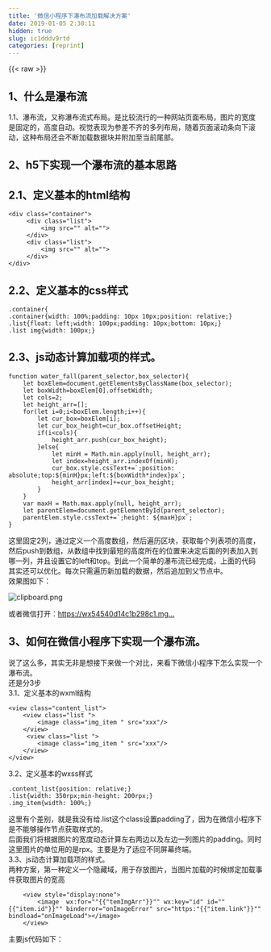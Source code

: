```yaml
---
title: '微信小程序下瀑布流加载解决方案' 
date: 2019-01-05 2:30:11
hidden: true
slug: ic1dddv9rtd
categories: [reprint]
---
```


{{< raw >}}

                    
<h2 id="articleHeader0">1、什么是瀑布流</h2>
<p>1.1、瀑布流，又称瀑布流式布局。是比较流行的一种网站页面布局，图片的宽度是固定的，高度自动。视觉表现为参差不齐的多列布局，随着页面滚动条向下滚动，这种布局还会不断加载数据块并附加至当前尾部。</p>
<h2 id="articleHeader1">2、h5下实现一个瀑布流的基本思路</h2>
<h2 id="articleHeader2">2.1、定义基本的html结构</h2>
<div class="widget-codetool" style="display:none;">
      <div class="widget-codetool--inner">
      <span class="selectCode code-tool" data-toggle="tooltip" data-placement="top" title="" data-original-title="全选"></span>
      <span type="button" class="copyCode code-tool" data-toggle="tooltip" data-placement="top" data-clipboard-text="<div class=&quot;container&quot;>
     <div class=&quot;list&quot;>
         <img src=&quot;&quot; alt=&quot;&quot;>
     </div>
     <div class=&quot;list&quot;>
         <img src=&quot;&quot; alt=&quot;&quot;>
     </div>
</div>" title="" data-original-title="复制"></span>
      <span type="button" class="saveToNote code-tool" data-toggle="tooltip" data-placement="top" title="" data-original-title="放进笔记"></span>
      </div>
      </div><pre class="hljs stylus"><code>&lt;<span class="hljs-selector-tag">div</span> class=<span class="hljs-string">"container"</span>&gt;
     &lt;<span class="hljs-selector-tag">div</span> class=<span class="hljs-string">"list"</span>&gt;
         &lt;<span class="hljs-selector-tag">img</span> src=<span class="hljs-string">""</span> alt=<span class="hljs-string">""</span>&gt;
     &lt;/div&gt;
     &lt;<span class="hljs-selector-tag">div</span> class=<span class="hljs-string">"list"</span>&gt;
         &lt;<span class="hljs-selector-tag">img</span> src=<span class="hljs-string">""</span> alt=<span class="hljs-string">""</span>&gt;
     &lt;/div&gt;
&lt;/div&gt;</code></pre>
<h2 id="articleHeader3">2.2、定义基本的css样式</h2>
<div class="widget-codetool" style="display:none;">
      <div class="widget-codetool--inner">
      <span class="selectCode code-tool" data-toggle="tooltip" data-placement="top" title="" data-original-title="全选"></span>
      <span type="button" class="copyCode code-tool" data-toggle="tooltip" data-placement="top" data-clipboard-text=".container{
.container{width: 100%;padding: 10px 10px;position: relative;}
.list{float: left;width: 100px;padding: 10px;bottom: 10px;}
.list img{width: 100px;}" title="" data-original-title="复制"></span>
      <span type="button" class="saveToNote code-tool" data-toggle="tooltip" data-placement="top" title="" data-original-title="放进笔记"></span>
      </div>
      </div><pre class="hljs scss"><code><span class="hljs-selector-class">.container</span>{
<span class="hljs-selector-class">.container</span>{<span class="hljs-attribute">width</span>: <span class="hljs-number">100%</span>;<span class="hljs-attribute">padding</span>: <span class="hljs-number">10px</span> <span class="hljs-number">10px</span>;<span class="hljs-attribute">position</span>: relative;}
<span class="hljs-selector-class">.list</span>{<span class="hljs-attribute">float</span>: left;<span class="hljs-attribute">width</span>: <span class="hljs-number">100px</span>;<span class="hljs-attribute">padding</span>: <span class="hljs-number">10px</span>;<span class="hljs-attribute">bottom</span>: <span class="hljs-number">10px</span>;}
<span class="hljs-selector-class">.list</span> <span class="hljs-selector-tag">img</span>{<span class="hljs-attribute">width</span>: <span class="hljs-number">100px</span>;}</code></pre>
<h2 id="articleHeader4">2.3、js动态计算加载项的样式。</h2>
<div class="widget-codetool" style="display:none;">
      <div class="widget-codetool--inner">
      <span class="selectCode code-tool" data-toggle="tooltip" data-placement="top" title="" data-original-title="全选"></span>
      <span type="button" class="copyCode code-tool" data-toggle="tooltip" data-placement="top" data-clipboard-text="function water_fall(parent_selector,box_selector){
    let boxElem=document.getElementsByClassName(box_selector);
    let boxWidth=boxElem[0].offsetWidth;
    let cols=2;
    let height_arr=[];
    for(let i=0;i<boxElem.length;i++){
        let cur_box=boxElem[i];
        let cur_box_height=cur_box.offsetHeight;
        if(i<cols){
            height_arr.push(cur_box_height);
        }else{
            let minH = Math.min.apply(null, height_arr);
            let index=height_arr.indexOf(minH);
            cur_box.style.cssText+=`;position: absolute;top:${minH}px;left:${boxWidth*index}px`;
            height_arr[index]+=cur_box_height;
        }
    }
    var maxH = Math.max.apply(null, height_arr);
    let parentElem=document.getElementById(parent_selector);
    parentElem.style.cssText+=`;height: ${maxH}px`;
}" title="" data-original-title="复制"></span>
      <span type="button" class="saveToNote code-tool" data-toggle="tooltip" data-placement="top" title="" data-original-title="放进笔记"></span>
      </div>
      </div><pre class="hljs javascript"><code><span class="hljs-function"><span class="hljs-keyword">function</span> <span class="hljs-title">water_fall</span>(<span class="hljs-params">parent_selector,box_selector</span>)</span>{
    <span class="hljs-keyword">let</span> boxElem=<span class="hljs-built_in">document</span>.getElementsByClassName(box_selector);
    <span class="hljs-keyword">let</span> boxWidth=boxElem[<span class="hljs-number">0</span>].offsetWidth;
    <span class="hljs-keyword">let</span> cols=<span class="hljs-number">2</span>;
    <span class="hljs-keyword">let</span> height_arr=[];
    <span class="hljs-keyword">for</span>(<span class="hljs-keyword">let</span> i=<span class="hljs-number">0</span>;i&lt;boxElem.length;i++){
        <span class="hljs-keyword">let</span> cur_box=boxElem[i];
        <span class="hljs-keyword">let</span> cur_box_height=cur_box.offsetHeight;
        <span class="hljs-keyword">if</span>(i&lt;cols){
            height_arr.push(cur_box_height);
        }<span class="hljs-keyword">else</span>{
            <span class="hljs-keyword">let</span> minH = <span class="hljs-built_in">Math</span>.min.apply(<span class="hljs-literal">null</span>, height_arr);
            <span class="hljs-keyword">let</span> index=height_arr.indexOf(minH);
            cur_box.style.cssText+=<span class="hljs-string">`;position: absolute;top:<span class="hljs-subst">${minH}</span>px;left:<span class="hljs-subst">${boxWidth*index}</span>px`</span>;
            height_arr[index]+=cur_box_height;
        }
    }
    <span class="hljs-keyword">var</span> maxH = <span class="hljs-built_in">Math</span>.max.apply(<span class="hljs-literal">null</span>, height_arr);
    <span class="hljs-keyword">let</span> parentElem=<span class="hljs-built_in">document</span>.getElementById(parent_selector);
    parentElem.style.cssText+=<span class="hljs-string">`;height: <span class="hljs-subst">${maxH}</span>px`</span>;
}</code></pre>
<p>这里固定2列，通过定义一个高度数组，然后遍历区块，获取每个列表项的高度，然后push到数组，从数组中找到最短的高度所在的位置来决定后面的列表加入到哪一列，并且设置它的left和top。到此一个简单的瀑布流已经完成，上面的代码其实还可以优化。每次只需遍历新加载的数据，然后追加到父节点中。<br>效果图如下：</p>
<p><span class="img-wrap"><img data-src="/img/bVR6jq?w=375&amp;h=470" src="https://static.alili.tech/img/bVR6jq?w=375&amp;h=470" alt="clipboard.png" title="clipboard.png" style="cursor: pointer; display: inline;"></span></p>
<p>或者微信打开：<a href="https://wx54540d14c1b298c1.mgeek.com.cn/act/showpic" rel="nofollow noreferrer" target="_blank">https://wx54540d14c1b298c1.mg...</a></p>
<h2 id="articleHeader5">3、如何在微信小程序下实现一个瀑布流。</h2>
<p>说了这么多，其实无非是想接下来做一个对比，来看下微信小程序下怎么实现一个瀑布流。<br>还是分3步<br>3.1、定义基本的wxml结构</p>
<div class="widget-codetool" style="display:none;">
      <div class="widget-codetool--inner">
      <span class="selectCode code-tool" data-toggle="tooltip" data-placement="top" title="" data-original-title="全选"></span>
      <span type="button" class="copyCode code-tool" data-toggle="tooltip" data-placement="top" data-clipboard-text="<view class=&quot;content_list&quot;>
    <view class=&quot;list &quot;>
        <image class=&quot;img_item &quot; src=&quot;xxx&quot;/>
    </view>
     <view class=&quot;list &quot;>
        <image class=&quot;img_item &quot; src=&quot;xxx&quot;/>
    </view>
</view>" title="" data-original-title="复制"></span>
      <span type="button" class="saveToNote code-tool" data-toggle="tooltip" data-placement="top" title="" data-original-title="放进笔记"></span>
      </div>
      </div><pre class="hljs cos"><code>&lt;<span class="hljs-keyword">view</span> <span class="hljs-keyword">class</span>=<span class="hljs-string">"content_list"</span>&gt;
    &lt;<span class="hljs-keyword">view</span> <span class="hljs-keyword">class</span>=<span class="hljs-string">"list "</span>&gt;
        &lt;image <span class="hljs-keyword">class</span>=<span class="hljs-string">"img_item "</span> src=<span class="hljs-string">"xxx"</span>/&gt;
    &lt;/<span class="hljs-keyword">view</span>&gt;
     &lt;<span class="hljs-keyword">view</span> <span class="hljs-keyword">class</span>=<span class="hljs-string">"list "</span>&gt;
        &lt;image <span class="hljs-keyword">class</span>=<span class="hljs-string">"img_item "</span> src=<span class="hljs-string">"xxx"</span>/&gt;
    &lt;/<span class="hljs-keyword">view</span>&gt;
&lt;/<span class="hljs-keyword">view</span>&gt;</code></pre>
<p>3.2、定义基本的wxss样式</p>
<div class="widget-codetool" style="display:none;">
      <div class="widget-codetool--inner">
      <span class="selectCode code-tool" data-toggle="tooltip" data-placement="top" title="" data-original-title="全选"></span>
      <span type="button" class="copyCode code-tool" data-toggle="tooltip" data-placement="top" data-clipboard-text=".content_list{position: relative;}
.list{width: 350rpx;min-height: 200rpx;}
.img_item{width: 100%;}" title="" data-original-title="复制"></span>
      <span type="button" class="saveToNote code-tool" data-toggle="tooltip" data-placement="top" title="" data-original-title="放进笔记"></span>
      </div>
      </div><pre class="hljs css"><code><span class="hljs-selector-class">.content_list</span>{<span class="hljs-attribute">position</span>: relative;}
<span class="hljs-selector-class">.list</span>{<span class="hljs-attribute">width</span>: <span class="hljs-number">350</span>rpx;<span class="hljs-attribute">min-height</span>: <span class="hljs-number">200</span>rpx;}
<span class="hljs-selector-class">.img_item</span>{<span class="hljs-attribute">width</span>: <span class="hljs-number">100%</span>;}</code></pre>
<p>这里有个差别，就是我没有给.list这个class设置padding了，因为在微信小程序下是不能够操作节点获取样式的。<br>后面我们将根据图片的宽度动态计算左右两边以及左边一列图片的padding。同时这里图片的单位用的是rpx。主要是为了适应不同屏幕终端。<br>3.3、js动态计算加载项的样式。<br>两种方案，第一种定义一个隐藏域，用于存放图片，当图片加载的时候绑定加载事件获取图片的宽高</p>
<div class="widget-codetool" style="display:none;">
      <div class="widget-codetool--inner">
      <span class="selectCode code-tool" data-toggle="tooltip" data-placement="top" title="" data-original-title="全选"></span>
      <span type="button" class="copyCode code-tool" data-toggle="tooltip" data-placement="top" data-clipboard-text="    <view style=&quot;display:none&quot;>
        <image  wx:for=&quot;"{{"temImgArr"}}"&quot; wx:key=&quot;id&quot; id=&quot;"{{"item.id"}}"&quot; binderror=&quot;onImageError&quot; src=&quot;https:"{{"item.link"}}"&quot; bindload=&quot;onImageLoad&quot;></image>
    </view>" title="" data-original-title="复制"></span>
      <span type="button" class="saveToNote code-tool" data-toggle="tooltip" data-placement="top" title="" data-original-title="放进笔记"></span>
      </div>
      </div><pre class="hljs django"><code><span class="xml">    <span class="hljs-tag">&lt;<span class="hljs-name">view</span> <span class="hljs-attr">style</span>=<span class="hljs-string">"display:none"</span>&gt;</span>
        <span class="hljs-tag">&lt;<span class="hljs-name">image</span>  <span class="hljs-attr">wx:for</span>=<span class="hljs-string">"</span></span></span><span class="hljs-template-variable">"{{"temImgArr"}}"</span><span class="xml"><span class="hljs-tag"><span class="hljs-string">"</span> <span class="hljs-attr">wx:key</span>=<span class="hljs-string">"id"</span> <span class="hljs-attr">id</span>=<span class="hljs-string">"</span></span></span><span class="hljs-template-variable">"{{"item.id"}}"</span><span class="xml"><span class="hljs-tag"><span class="hljs-string">"</span> <span class="hljs-attr">binderror</span>=<span class="hljs-string">"onImageError"</span> <span class="hljs-attr">src</span>=<span class="hljs-string">"https:</span></span></span><span class="hljs-template-variable">"{{"item.link"}}"</span><span class="xml"><span class="hljs-tag"><span class="hljs-string">"</span> <span class="hljs-attr">bindload</span>=<span class="hljs-string">"onImageLoad"</span>&gt;</span><span class="hljs-tag">&lt;/<span class="hljs-name">image</span>&gt;</span>
    <span class="hljs-tag">&lt;/<span class="hljs-name">view</span>&gt;</span></span></code></pre>
<p>主要js代码如下：</p>
<div class="widget-codetool" style="display:none;">
      <div class="widget-codetool--inner">
      <span class="selectCode code-tool" data-toggle="tooltip" data-placement="top" title="" data-original-title="全选"></span>
      <span type="button" class="copyCode code-tool" data-toggle="tooltip" data-placement="top" data-clipboard-text="onImageLoad: function (e) {
        let imageId = e.currentTarget.id;
        let oImgW = e.detail.width;         //图片原始宽度
        let oImgH = e.detail.height;        //图片原始高度
        let imgWidth = (this.data.winWidth - 20) * 0.48;
        let scale = imgWidth / oImgW;        //比例计算
        let imgHeight = scale * oImgH;
        let imgObj = {
            id: imageId,
            width: imgWidth,
            height: imgHeight
        };
        imgLen++;
        for (let i = 0; i < temResImgArr.length; i++) {
            if (temResImgArr[i].id == imageId) {
                temResImgArr[i].width = imgWidth;
                temResImgArr[i].height = imgHeight;
                break;
            }
        }
        if (imgLen == temResImgArr.length) {//图片遍历完
            this.waterFall();
        }

    },
    onImageError: function (e) {
        imgLen++;
    },
     waterFall: function () {
        for (let i = 0; i < temResImgArr.length; i++) {
            if (heightArr.length < 2 &amp;&amp; i < 2) {
                heightArr.push(temResImgArr[i].height + 10);
            } else {
                let minH = Math.min.apply(null, heightArr);
                let index = heightArr.indexOf(minH);
                temResImgArr[i].top = `${minH}`;
                temResImgArr[i].left = `${360 * index}rpx`;
                heightArr[index] += (temResImgArr[i].height + 10);
            }
        }
        let maxH = Math.max.apply(null, heightArr);
        let temp = this.data.imgArr;
        temp.push(...temResImgArr);
        this.setData({
            imgArr: temp,
            viewHeight: maxH,
            temImgArr: []
        });
        //重置数据。
        temResImgArr = [];
        imgLen = 0;
        wx.hideToast();
    }," title="" data-original-title="复制"></span>
      <span type="button" class="saveToNote code-tool" data-toggle="tooltip" data-placement="top" title="" data-original-title="放进笔记"></span>
      </div>
      </div><pre class="hljs qml"><code><span class="hljs-attribute">onImageLoad</span>: <span class="hljs-function"><span class="hljs-keyword">function</span> (<span class="hljs-params">e</span>) </span>{
        <span class="hljs-keyword">let</span> imageId = e.currentTarget.id;
        <span class="hljs-keyword">let</span> oImgW = e.detail.width;         <span class="hljs-comment">//图片原始宽度</span>
        <span class="hljs-keyword">let</span> oImgH = e.detail.height;        <span class="hljs-comment">//图片原始高度</span>
        <span class="hljs-keyword">let</span> imgWidth = (<span class="hljs-keyword">this</span>.data.winWidth - <span class="hljs-number">20</span>) * <span class="hljs-number">0.48</span>;
        <span class="hljs-keyword">let</span> scale = imgWidth / oImgW;        <span class="hljs-comment">//比例计算</span>
        <span class="hljs-keyword">let</span> imgHeight = scale * oImgH;
        <span class="hljs-keyword">let</span> imgObj = {
            <span class="hljs-attribute">id:</span><span class="hljs-string"> imageId</span>,
            <span class="hljs-attribute">width</span>: imgWidth,
            <span class="hljs-attribute">height</span>: imgHeight
        };
        imgLen++;
        <span class="hljs-keyword">for</span> (<span class="hljs-keyword">let</span> i = <span class="hljs-number">0</span>; i &lt; temResImgArr.length; i++) {
            <span class="hljs-keyword">if</span> (temResImgArr[i].id == imageId) {
                temResImgArr[i].width = imgWidth;
                temResImgArr[i].height = imgHeight;
                <span class="hljs-keyword">break</span>;
            }
        }
        <span class="hljs-keyword">if</span> (imgLen == temResImgArr.length) {<span class="hljs-comment">//图片遍历完</span>
            <span class="hljs-keyword">this</span>.waterFall();
        }

    },
    <span class="hljs-attribute">onImageError</span>: <span class="hljs-function"><span class="hljs-keyword">function</span> (<span class="hljs-params">e</span>) </span>{
        imgLen++;
    },
     <span class="hljs-attribute">waterFall</span>: <span class="hljs-function"><span class="hljs-keyword">function</span> (<span class="hljs-params"></span>) </span>{
        <span class="hljs-keyword">for</span> (<span class="hljs-keyword">let</span> i = <span class="hljs-number">0</span>; i &lt; temResImgArr.length; i++) {
            <span class="hljs-keyword">if</span> (heightArr.length &lt; <span class="hljs-number">2</span> &amp;&amp; i &lt; <span class="hljs-number">2</span>) {
                heightArr.push(temResImgArr[i].height + <span class="hljs-number">10</span>);
            } <span class="hljs-title">else</span> {
                <span class="hljs-keyword">let</span> minH = <span class="hljs-built_in">Math</span>.min.apply(<span class="hljs-literal">null</span>, heightArr);
                <span class="hljs-keyword">let</span> index = heightArr.indexOf(minH);
                temResImgArr[i].top = <span class="hljs-string">`<span class="hljs-subst">${minH}</span>`</span>;
                temResImgArr[i].left = <span class="hljs-string">`<span class="hljs-subst">${360 * index}</span>rpx`</span>;
                heightArr[index] += (temResImgArr[i].height + <span class="hljs-number">10</span>);
            }
        }
        <span class="hljs-keyword">let</span> maxH = <span class="hljs-built_in">Math</span>.max.apply(<span class="hljs-literal">null</span>, heightArr);
        <span class="hljs-keyword">let</span> temp = <span class="hljs-keyword">this</span>.data.imgArr;
        temp.push(...temResImgArr);
        <span class="hljs-keyword">this</span>.setData({
            <span class="hljs-attribute">imgArr</span>: temp,
            <span class="hljs-attribute">viewHeight</span>: maxH,
            <span class="hljs-attribute">temImgArr</span>: []
        });
        <span class="hljs-comment">//重置数据。</span>
        temResImgArr = [];
        imgLen = <span class="hljs-number">0</span>;
        wx.hideToast();
    },</code></pre>
<p>但是这种方案并不是最优，需要定义2个临时数组来处理加载的图片，同时用户等待的时间太长，必须要等所有图片加载完后获取到所有的高度后才能够展示出来，体验很不好。<br>既然花了大部分时间在获取图片宽高上面，那么为什么不能够从接口输出图片宽高呢？<br>所以要么上传图片的时候把宽高录入db，但是这种并没有什么意义。要么就是输出的时候处理，这时想到了PHP有个getimagesize函数（PHP是世界上最好的语言有木有），可以获取到图片的宽高。这样就不用改db了。<br><strong>备注：</strong>这里更正下，组内大神一眼就看出输出时候用getimagesize函数处理存在性能问题，就是高并发的时候、服务器带宽很容易耗尽，不同进程之间拉取同样图片还无法利用缓存。最后还是改为将图片宽高存入后台。<br>且看改进后的js代码：</p>
<div class="widget-codetool" style="display:none;">
      <div class="widget-codetool--inner">
      <span class="selectCode code-tool" data-toggle="tooltip" data-placement="top" title="" data-original-title="全选"></span>
      <span type="button" class="copyCode code-tool" data-toggle="tooltip" data-placement="top" data-clipboard-text=" onLoad: function () {
        let self = this;
        imgLen = 0;
        heightArr = [];
        wx.getSystemInfo({
            success: function (res) {
                let imgW = Math.floor(350 * (res.windowWidth) / 750);//图片在当前屏幕尺寸下的实际宽度
                let colW = Math.floor((res.windowWidth - 2 * imgW) / 3);//左右两边边距和图片边距的宽度
                self.setData({
                    winWidth: res.windowWidth,
                    winHeight: res.windowHeight,
                    colW: colW,
                });
                self.getImgInfo();
            }
        })
    },
waterFall: function (data) {
        let j = 0;
        for (let i = 0; i < data.length; i++) {//遍历动态加载的数据
            let imgW = Math.floor(350 * this.data.winWidth / 750);//获取图片在当前屏幕下的实际宽度
            data[i].height = Math.floor(imgW * data[i].height / data[i].width);
            if (heightArr.length < 2 &amp;&amp; i < 2) {
                heightArr.push(data[i].height + this.data.colW);//实际高度+动态边距
                data[i].top = `0`;
                data[i].left = i == 0 ? `${imgW * i + this.data.colW}` : `${imgW * i + 2 * this.data.colW}`;
            } else {
                let minH = Math.min.apply(null, heightArr);
                let index = heightArr.indexOf(minH);
                data[i].top = `${minH}`;
                data[i].left = index == 0 ? `${imgW * index + this.data.colW}` : `${imgW * index + 2 * this.data.colW}`;
                heightArr[index] += (data[i].height + this.data.colW);
            }
        }
        let maxH = Math.max.apply(null, heightArr);
        let temp = this.data.imgArr;
        temp.push(...data);//追加到当前图片列表中
        this.setData({
            imgArr: temp,
            viewHeight: maxH,
        });
        //重置数据。
        temp=null;
        imgLen = 0;
        wx.hideToast();
    }," title="" data-original-title="复制"></span>
      <span type="button" class="saveToNote code-tool" data-toggle="tooltip" data-placement="top" title="" data-original-title="放进笔记"></span>
      </div>
      </div><pre class="hljs javascript"><code> onLoad: <span class="hljs-function"><span class="hljs-keyword">function</span> (<span class="hljs-params"></span>) </span>{
        <span class="hljs-keyword">let</span> self = <span class="hljs-keyword">this</span>;
        imgLen = <span class="hljs-number">0</span>;
        heightArr = [];
        wx.getSystemInfo({
            <span class="hljs-attr">success</span>: <span class="hljs-function"><span class="hljs-keyword">function</span> (<span class="hljs-params">res</span>) </span>{
                <span class="hljs-keyword">let</span> imgW = <span class="hljs-built_in">Math</span>.floor(<span class="hljs-number">350</span> * (res.windowWidth) / <span class="hljs-number">750</span>);<span class="hljs-comment">//图片在当前屏幕尺寸下的实际宽度</span>
                <span class="hljs-keyword">let</span> colW = <span class="hljs-built_in">Math</span>.floor((res.windowWidth - <span class="hljs-number">2</span> * imgW) / <span class="hljs-number">3</span>);<span class="hljs-comment">//左右两边边距和图片边距的宽度</span>
                self.setData({
                    <span class="hljs-attr">winWidth</span>: res.windowWidth,
                    <span class="hljs-attr">winHeight</span>: res.windowHeight,
                    <span class="hljs-attr">colW</span>: colW,
                });
                self.getImgInfo();
            }
        })
    },
<span class="hljs-attr">waterFall</span>: <span class="hljs-function"><span class="hljs-keyword">function</span> (<span class="hljs-params">data</span>) </span>{
        <span class="hljs-keyword">let</span> j = <span class="hljs-number">0</span>;
        <span class="hljs-keyword">for</span> (<span class="hljs-keyword">let</span> i = <span class="hljs-number">0</span>; i &lt; data.length; i++) {<span class="hljs-comment">//遍历动态加载的数据</span>
            <span class="hljs-keyword">let</span> imgW = <span class="hljs-built_in">Math</span>.floor(<span class="hljs-number">350</span> * <span class="hljs-keyword">this</span>.data.winWidth / <span class="hljs-number">750</span>);<span class="hljs-comment">//获取图片在当前屏幕下的实际宽度</span>
            data[i].height = <span class="hljs-built_in">Math</span>.floor(imgW * data[i].height / data[i].width);
            <span class="hljs-keyword">if</span> (heightArr.length &lt; <span class="hljs-number">2</span> &amp;&amp; i &lt; <span class="hljs-number">2</span>) {
                heightArr.push(data[i].height + <span class="hljs-keyword">this</span>.data.colW);<span class="hljs-comment">//实际高度+动态边距</span>
                data[i].top = <span class="hljs-string">`0`</span>;
                data[i].left = i == <span class="hljs-number">0</span> ? <span class="hljs-string">`<span class="hljs-subst">${imgW * i + <span class="hljs-keyword">this</span>.data.colW}</span>`</span> : <span class="hljs-string">`<span class="hljs-subst">${imgW * i + <span class="hljs-number">2</span> * <span class="hljs-keyword">this</span>.data.colW}</span>`</span>;
            } <span class="hljs-keyword">else</span> {
                <span class="hljs-keyword">let</span> minH = <span class="hljs-built_in">Math</span>.min.apply(<span class="hljs-literal">null</span>, heightArr);
                <span class="hljs-keyword">let</span> index = heightArr.indexOf(minH);
                data[i].top = <span class="hljs-string">`<span class="hljs-subst">${minH}</span>`</span>;
                data[i].left = index == <span class="hljs-number">0</span> ? <span class="hljs-string">`<span class="hljs-subst">${imgW * index + <span class="hljs-keyword">this</span>.data.colW}</span>`</span> : <span class="hljs-string">`<span class="hljs-subst">${imgW * index + <span class="hljs-number">2</span> * <span class="hljs-keyword">this</span>.data.colW}</span>`</span>;
                heightArr[index] += (data[i].height + <span class="hljs-keyword">this</span>.data.colW);
            }
        }
        <span class="hljs-keyword">let</span> maxH = <span class="hljs-built_in">Math</span>.max.apply(<span class="hljs-literal">null</span>, heightArr);
        <span class="hljs-keyword">let</span> temp = <span class="hljs-keyword">this</span>.data.imgArr;
        temp.push(...data);<span class="hljs-comment">//追加到当前图片列表中</span>
        <span class="hljs-keyword">this</span>.setData({
            <span class="hljs-attr">imgArr</span>: temp,
            <span class="hljs-attr">viewHeight</span>: maxH,
        });
        <span class="hljs-comment">//重置数据。</span>
        temp=<span class="hljs-literal">null</span>;
        imgLen = <span class="hljs-number">0</span>;
        wx.hideToast();
    },</code></pre>
<p>实际效果如下：</p>
<p><span class="img-wrap"><img data-src="/img/bVR6fo?w=374&amp;h=656" src="https://static.alili.tech/img/bVR6fo?w=374&amp;h=656" alt="clipboard.png" title="clipboard.png" style="cursor: pointer;"></span></p>
<p>这样就实现了一个微信小程序下的瀑布流。实际效果可以打开微信，扫描左边二维码，直接体验。或者微信小程序搜索拍照POSE大全。里面附很多美图，各种拍照姿势等你来完善，来补充，欢迎体验并上传自己的小姿势。<br>PS：无双不成对，一张图太单调，请容许我再附上最近做的一款美的砍价小程序,美的认证，砍到即可购买。最近天气热，有购买家电的朋友可以扫码购买。</p>
<p><span class="img-wrap"><img data-src="/img/bVR5XK?w=344&amp;h=344" src="https://static.alili.tech/img/bVR5XK?w=344&amp;h=344" alt="图片描述" title="图片描述" style="cursor: pointer; display: inline;"></span><span class="img-wrap"><img data-src="/img/bVR501?w=344&amp;h=344" src="https://static.alili.tech/img/bVR501?w=344&amp;h=344" alt="图片描述" title="图片描述" style="cursor: pointer; display: inline;"></span></p>
<p>最后，如果你有更优的解决方案请告诉我，我们一起探讨，欢迎点评!</p>

                
{{< /raw >}}

# 版权声明
本文资源来源互联网，仅供学习研究使用，版权归该资源的合法拥有者所有，

本文仅用于学习、研究和交流目的。转载请注明出处、完整链接以及原作者。

原作者若认为本站侵犯了您的版权，请联系我们，我们会立即删除！

## 原文标题
微信小程序下瀑布流加载解决方案

## 原文链接
[https://segmentfault.com/a/1190000010470751](https://segmentfault.com/a/1190000010470751)

